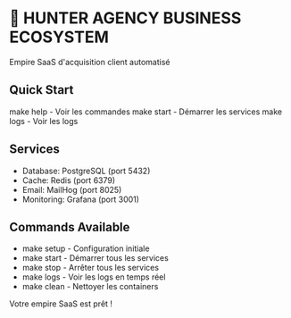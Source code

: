 # 🚀 HUNTER AGENCY BUSINESS ECOSYSTEM

Empire SaaS d'acquisition client automatisé

## Quick Start

make help    - Voir les commandes
make start   - Démarrer les services
make logs    - Voir les logs

## Services

- Database: PostgreSQL (port 5432)
- Cache: Redis (port 6379) 
- Email: MailHog (port 8025)
- Monitoring: Grafana (port 3001)

## Commands Available

- make setup   - Configuration initiale
- make start   - Démarrer tous les services
- make stop    - Arrêter tous les services
- make logs    - Voir les logs en temps réel
- make clean   - Nettoyer les containers

Votre empire SaaS est prêt !
